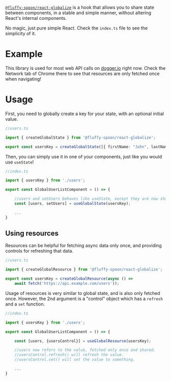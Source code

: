 [`@fluffy-spoon/react-globalize`](https://www.npmjs.com/package/@fluffy-spoon/react-globalize) is a hook that allows you to share state between components, in a stable and simple manner, without altering React's internal components. 

No magic, just pure simple React. Check the `index.ts` file to see the simplicity of it.

# Example
This library is used for most web API calls on <a href="https://dogger.io">dogger.io</a> right now. Check the Network tab of Chrome there to see that resources are only fetched once when navigating!

# Usage
First, you need to globally create a key for your state, with an optional initial value.

```typescript
//users.ts

import { createGlobalState } from '@fluffy-spoon/react-globalize';

export const usersKey = createGlobalState([{ firstName: "John", lastName: "Doe" }]);
```

Then, you can simply use it in one of your components, just like you would use `useState`!

```typescript
//index.ts

import { usersKey } from './users';

export const GlobalUserListComponent = () => {

    //users and setUsers behaves like useState, except they are now shared between all components!
    const [users, setUsers] = useGlobalState(usersKey);

    ...
}
```

## Using resources
Resources can be helpful for fetching async data only once, and providing controls for refreshing that data.

```typescript
//users.ts

import { createGlobalResource } from '@fluffy-spoon/react-globalize';

export const usersKey = createGlobalResource(async () => 
    await fetch('https://api.example.com/users'));
```

Usage of resources is very similar to global state, and is also only fetched once. However, the 2nd argument is a "control" object which has a `refresh` and a `set` function.

```typescript
//index.ts

import { usersKey } from './users';

export const GlobalUserListComponent = () => {

    const [users, {usersControl}] = useGlobalResource(usersKey);

    //users now refers to the value, fetched only once and shared.
    //usersControl.refresh() will refresh the value.
    //usersControl.set() will set the value to something.

    ...
}
```
